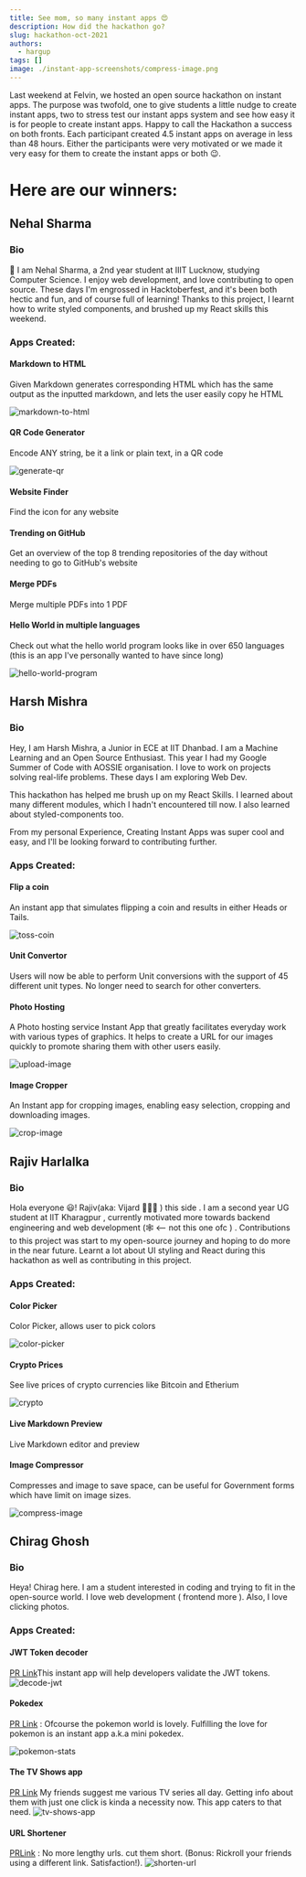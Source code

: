 ```yaml
---
title: See mom, so many instant apps 😍
description: How did the hackathon go?
slug: hackathon-oct-2021
authors:
  - hargup
tags: []
image: ./instant-app-screenshots/compress-image.png
---
```


Last weekend at Felvin, we hosted an open source hackathon on instant apps. The purpose was twofold, one to give students a little nudge to create instant apps, two to stress test our instant apps system and see how easy it is for people to create instant apps. Happy to call the Hackathon a success on both fronts. Each participant created 4.5 instant apps on average in less than 48 hours. Either the participants were very motivated or we made it very easy for them to create the instant apps or both 😉.

# Here are our winners:

## Nehal Sharma

### Bio

👋 I am Nehal Sharma, a 2nd year student at IIIT Lucknow, studying Computer Science. I enjoy web development, and love contributing to open source. These days I'm engrossed in Hacktoberfest, and it's been both hectic and fun, and of course full of learning! Thanks to this project, I learnt how to write styled components, and brushed up my React skills this weekend.

### Apps Created:

#### Markdown to HTML

Given Markdown generates corresponding HTML which has the same output as the inputted markdown, and lets the user easily copy he HTML

![markdown-to-html](instant-app-screenshots/markdown-to-html.png)

#### QR Code Generator

Encode ANY string, be it a link or plain text, in a QR code

![generate-qr](instant-app-screenshots/generate-qr.png)

#### Website Finder

Find the icon for any website

#### Trending on GitHub

Get an overview of the top 8 trending repositories of the day without needing to go to GitHub's website

#### Merge PDFs

Merge multiple PDFs into 1 PDF

#### Hello World in multiple languages

Check out what the hello world program looks like in over 650 languages (this is an app I've personally wanted to have since long)

![hello-world-program](instant-app-screenshots/hello-world-program.png)

## Harsh Mishra

### Bio

Hey, I am Harsh Mishra, a Junior in ECE at IIT Dhanbad. I am a Machine Learning and an Open Source Enthusiast. This year I had my Google Summer of Code with AOSSIE organisation. I love to work on projects solving real-life problems. These days I am exploring Web Dev.

This hackathon has helped me brush up on my React Skills. I learned about many different modules, which I hadn't encountered till now. I also learned about styled-components too.

From my personal Experience, Creating Instant Apps was super cool and easy, and I'll be looking forward to contributing further.

### Apps Created:

#### Flip a coin

An instant app that simulates flipping a coin and results in either Heads or Tails.

![toss-coin](instant-app-screenshots/toss-coin.png)

#### Unit Convertor

Users will now be able to perform Unit conversions with the support of 45 different unit types. No longer need to search for other converters.

#### Photo Hosting

A Photo hosting service Instant App that greatly facilitates everyday work with various types of graphics. It helps to create a URL for our images quickly to promote sharing them with other users easily.

![upload-image](instant-app-screenshots/upload-image.png)

#### Image Cropper

An Instant app for cropping images, enabling easy selection, cropping and downloading images.

![crop-image](instant-app-screenshots/crop-image.png)

## Rajiv Harlalka

### Bio

Hola everyone 😃! Rajiv(aka: Vijard 🧙🏻‍♂️ ) this side . I am a second year UG student at IIT Kharagpur , currently motivated more towards backend engineering and web development (🕸️ <-- not this one ofc ) . Contributions to this project was start to my open-source journey and hoping to do more in the near future. Learnt a lot about UI styling and React during this hackathon as well as contributing in this project.

### Apps Created:

#### Color Picker

Color Picker, allows user to pick colors

![color-picker](instant-app-screenshots/color-picker.png)

#### Crypto Prices

See live prices of crypto currencies like Bitcoin and Etherium

![crypto](instant-app-screenshots/crypto.png)

#### Live Markdown Preview

Live Markdown editor and preview

#### Image Compressor

Compresses and image to save space, can be useful for Government forms which have limit on image sizes.

![compress-image](instant-app-screenshots/compress-image.png)

## Chirag Ghosh

### Bio

Heya! Chirag here. I am a student interested in coding and trying to fit in the open-source world. I love web development ( frontend more ). Also, I love clicking photos.

### Apps Created:

#### JWT Token decoder

[PR Link](https://github.com/felvin-search/instant-apps/pull/181)This instant app will help developers validate the JWT tokens.
![decode-jwt](instant-app-screenshots/decode-jwt.png)

#### Pokedex

[PR Link](https://github.com/felvin-search/instant-apps/pull/189) :
Ofcourse the pokemon world is lovely. Fulfilling the love for pokemon is an instant app a.k.a mini pokedex.

![pokemon-stats](instant-app-screenshots/pokemon-stats.png)

#### The TV Shows app

[PR Link](https://github.com/felvin-search/instant-apps/pull/190)
My friends suggest me various TV series all day. Getting info about them with just one click is kinda a necessity now. This app caters to that need.
![tv-shows-app](instant-app-screenshots/tv-shows-app.png)

#### URL Shortener

[PRLink](https://github.com/felvin-search/instant-apps/pull/194) : No more lengthy urls. cut them short. (Bonus: Rickroll your friends using a different link. Satisfaction!).
![shorten-url](instant-app-screenshots/shorten-url.png)
